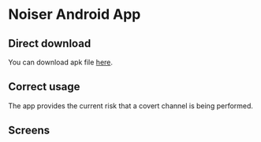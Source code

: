 # Noiser Android App

## Direct download
You can download apk file [here](https://drive.google.com/file/d/1i6W9an3HzwLiCQhPSeGkDntjjwh8IgpB/view?usp=sharing).

## Correct usage
The app provides the current risk that a covert channel is being performed.

## Screens
